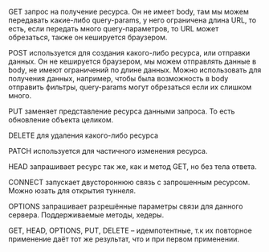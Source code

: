 GET запрос на получение ресурса. Он не имеет body, там мы можем передавать какие-либо query-params, у него ограничена длина URL, то есть, если передать много query-параметров, то URL может обрезаться, также он кешируется браузером. 

POST используется для создания какого-либо ресурса, или отправки данных. Он не кешируется браузером, мы можем отправлять данные в body, не имеют ограничений по длине данных. Можно использовать для получения данных, например, чтобы была возможность в body отправить фильтры, query-params могут обрезаться если их слишком много. 

PUT заменяет представление ресурса данными запроса. То есть обновление объекта целиком. 

DELETE для удаления какого-либо ресурса

PATCH используется для частичного изменения ресурса. 

HEAD запрашивает ресурс так же, как и метод GET, но без тела ответа.

CONNECT запускает двустороннюю связь с запрошенным ресурсом. Можно юзать для открытия туннеля. 

OPTIONS запрашивает разрешённые параметры связи для данного сервера. Поддерживаемые методы, хедеры. 

GET, HEAD, OPTIONS, PUT, DELETE – идемпотентные, т.к их повторное применение даёт тот же результат, что и при первом применении.